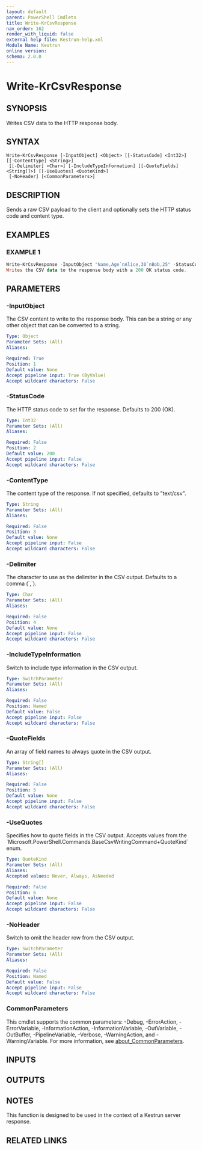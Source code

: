 ```yaml
---
layout: default
parent: PowerShell Cmdlets
title: Write-KrCsvResponse
nav_order: 162
render_with_liquid: false
external help file: Kestrun-help.xml
Module Name: Kestrun
online version:
schema: 2.0.0
---
```


# Write-KrCsvResponse

## SYNOPSIS
Writes CSV data to the HTTP response body.

## SYNTAX

```
Write-KrCsvResponse [-InputObject] <Object> [[-StatusCode] <Int32>] [[-ContentType] <String>]
 [[-Delimiter] <Char>] [-IncludeTypeInformation] [[-QuoteFields] <String[]>] [[-UseQuotes] <QuoteKind>]
 [-NoHeader] [<CommonParameters>]
```

## DESCRIPTION
Sends a raw CSV payload to the client and optionally sets the HTTP status
code and content type.

## EXAMPLES

### EXAMPLE 1
```powershell
Write-KrCsvResponse -InputObject "Name,Age`nAlice,30`nBob,25" -StatusCode 200
Writes the CSV data to the response body with a 200 OK status code.
```

## PARAMETERS

### -InputObject
The CSV content to write to the response body.
This can be a string or any
other object that can be converted to a string.

```yaml
Type: Object
Parameter Sets: (All)
Aliases:

Required: True
Position: 1
Default value: None
Accept pipeline input: True (ByValue)
Accept wildcard characters: False
```

### -StatusCode
The HTTP status code to set for the response.
Defaults to 200 (OK).

```yaml
Type: Int32
Parameter Sets: (All)
Aliases:

Required: False
Position: 2
Default value: 200
Accept pipeline input: False
Accept wildcard characters: False
```

### -ContentType
The content type of the response.
If not specified, defaults to "text/csv".

```yaml
Type: String
Parameter Sets: (All)
Aliases:

Required: False
Position: 3
Default value: None
Accept pipeline input: False
Accept wildcard characters: False
```

### -Delimiter
The character to use as the delimiter in the CSV output.
Defaults to a comma (\`,\`).

```yaml
Type: Char
Parameter Sets: (All)
Aliases:

Required: False
Position: 4
Default value: None
Accept pipeline input: False
Accept wildcard characters: False
```

### -IncludeTypeInformation
Switch to include type information in the CSV output.

```yaml
Type: SwitchParameter
Parameter Sets: (All)
Aliases:

Required: False
Position: Named
Default value: False
Accept pipeline input: False
Accept wildcard characters: False
```

### -QuoteFields
An array of field names to always quote in the CSV output.

```yaml
Type: String[]
Parameter Sets: (All)
Aliases:

Required: False
Position: 5
Default value: None
Accept pipeline input: False
Accept wildcard characters: False
```

### -UseQuotes
Specifies how to quote fields in the CSV output.
Accepts values from the
\`Microsoft.PowerShell.Commands.BaseCsvWritingCommand+QuoteKind\` enum.

```yaml
Type: QuoteKind
Parameter Sets: (All)
Aliases:
Accepted values: Never, Always, AsNeeded

Required: False
Position: 6
Default value: None
Accept pipeline input: False
Accept wildcard characters: False
```

### -NoHeader
Switch to omit the header row from the CSV output.

```yaml
Type: SwitchParameter
Parameter Sets: (All)
Aliases:

Required: False
Position: Named
Default value: False
Accept pipeline input: False
Accept wildcard characters: False
```

### CommonParameters
This cmdlet supports the common parameters: -Debug, -ErrorAction, -ErrorVariable, -InformationAction, -InformationVariable, -OutVariable, -OutBuffer, -PipelineVariable, -Verbose, -WarningAction, and -WarningVariable. For more information, see [about_CommonParameters](http://go.microsoft.com/fwlink/?LinkID=113216).

## INPUTS

## OUTPUTS

## NOTES
This function is designed to be used in the context of a Kestrun server response.

## RELATED LINKS
